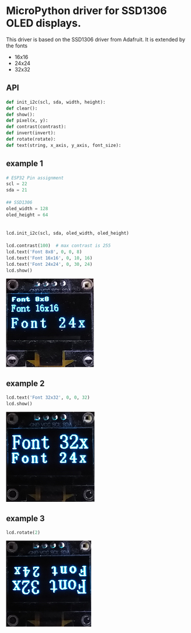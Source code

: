 # MicroPython driver for SSD1306 OLED displays.

This driver is based on the SSD1306 driver from Adafruit. It is extended by the fonts
* 16x16
* 24x24
* 32x32

## API
```python
def init_i2c(scl, sda, width, height):
def clear():
def show():
def pixel(x, y):
def contrast(contrast):
def invert(invert):
def rotate(rotate):
def text(string, x_axis, y_axis, font_size):
```

## example 1
```python
# ESP32 Pin assignment
scl = 22
sda = 21

## SSD1306
oled_width = 128
oled_height = 64


lcd.init_i2c(scl, sda, oled_width, oled_height)

lcd.contrast(100)  # max contrast is 255
lcd.text('Font 8x8', 0, 0, 8)
lcd.text('Font 16x16', 0, 10, 16)
lcd.text('Font 24x24', 0, 30, 24)
lcd.show()
```
![example 1](https://github.com/Feinmechaniker/micropython/blob/main/drivers/ssd1306/image/figure_1.png)

## example 2
```python
lcd.text('Font 32x32', 0, 0, 32)
lcd.show()
```
![example 2](https://github.com/Feinmechaniker/micropython/blob/main/drivers/ssd1306/image/figure_2.png)

## example 3
```python
lcd.rotate(2)
```
![example 3](https://github.com/Feinmechaniker/micropython/blob/main/drivers/ssd1306/image/figure_3.png)


